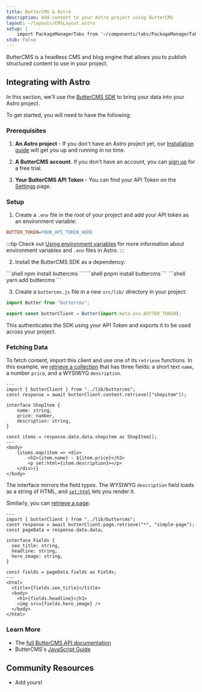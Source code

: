 ```yaml
---
title: ButterCMS & Astro
description: Add content to your Astro project using ButterCMS
layout: ~/layouts/CMSLayout.astro
setup: |
    import PackageManagerTabs from '~/components/tabs/PackageManagerTabs.astro'
stub: false
---
```


ButterCMS is a headless CMS and blog engine that allows you to publish structured content to use in your project.

## Integrating with Astro

In this section, we'll use the [ButterCMS SDK](https://www.npmjs.com/package/buttercms) to bring your data into your Astro project.

To get started, you will need to have the following:

### Prerequisites

1. **An Astro project** - If you don't have an Astro project yet, our [Installation guide](/en/install/auto/) will get you up and running in no time.

2. **A ButterCMS account**. If you don't have an account, you can [sign up](https://buttercms.com/join/) for a free trial.

3. **Your ButterCMS API Token** - You can find your API Token on the [Settings](https://buttercms.com/settings/) page.

### Setup

1. Create a `.env` file in the root of your project and add your API token as an environment variable:

```ini title=".env"
BUTTER_TOKEN=YOUR_API_TOKEN_HERE
```

:::tip
Check out [Using environment variables](/en/guides/environment-variables/) for more information about environment variables and `.env` files in Astro.
:::

2. Install the ButterCMS SDK as a dependency:
<PackageManagerTabs>
  <Fragment slot="npm">
  ```shell
  npm install buttercms
  ```
  </Fragment>
  <Fragment slot="pnpm">
  ```shell
  pnpm install buttercms
  ```
  </Fragment>
  <Fragment slot="yarn">
  ```shell
  yarn add buttercms
  ```
  </Fragment>
</PackageManagerTabs>

3. Create a `buttercms.js` file in a new `src/lib/` directory in your project:

```js title="src/lib/buttercms.js"
import Butter from "buttercms";

export const butterClient = Butter(import.meta.env.BUTTER_TOKEN);
```

This authenticates the SDK using your API Token and exports it to be used across your project.

### Fetching Data
To fetch content, import this client and use one of its `retrieve` functions. In this example, we [retrieve a collection](https://buttercms.com/docs/api/#retrieve-a-collection) that has three fields: a short text `name`, a number `price`, and a WYSIWYG `description`. 

```astro title="src/pages/ShopItem.astro"
---
import { butterClient } from "../lib/buttercms";
const response = await butterClient.content.retrieve(["shopitem"]);

interface ShopItem {
	name: string,
	price: number,
	description: string,
}

const items = response.data.data.shopitem as ShopItem[];
---
<body>
	{items.map(item => <div>
		<h2>{item.name} - ${item.price}</h2>
		<p set:html={item.description}></p>
	</div>)}
</body>
```

The interface mirrors the field types. The WYSIWYG `description` field loads as a string of HTML, and [`set:html`](/en/reference/directives-reference/#sethtml) lets you render it.

Similarly, you can [retrieve a page](https://buttercms.com/docs/api/#get-a-single-page):

```astro title="src/pages/ShopItem.astro"
---
import { butterClient } from "../lib/buttercms";
const response = await butterClient.page.retrieve("*", "simple-page");
const pageData = response.data.data;

interface Fields {
  seo_title: string,
  headline: string,
  hero_image: string,
}

const fields = pageData.fields as Fields;
---
<html>
  <title>{fields.seo_title}</title>
  <body>
    <h1>{fields.headline}</h1>
    <img src={fields.hero_image} />
  </body>
</html>
```

### Learn More

- The [full ButterCMS API documentation](https://buttercms.com/docs/api/)
- ButterCMS's [JavaScript Guide](https://buttercms.com/docs/api-client/javascript/)

## Community Resources 
- Add yours!
